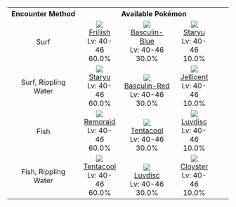 <table><tr><th colspan="1">Encounter Method</th><th colspan="5" style = "text-align: center;">Available Pokémon</th></tr>
<tr><td rowspan="1" style="vertical-align: middle; word-wrap: break-word; text-align: center;">Surf</td><td style="text-align: center; vertical-align: bottom;"> <img src="https://smilingzero.github.io/BlazeBlack2ReduxWiki/img/animated/592.gif"> <br> <a href="https://smilingzero.github.io/BlazeBlack2ReduxWiki/pokemons/592">Frillish</a> <br> Lv: 40-46 <br> 60.0% </td><td style="text-align: center; vertical-align: bottom;"> <img src="https://smilingzero.github.io/BlazeBlack2ReduxWiki/img/animated/550-blue.gif"> <br> <a href="https://smilingzero.github.io/BlazeBlack2ReduxWiki/pokemons/550">Basculin-Blue</a> <br> Lv: 40-46 <br> 30.0% </td><td style="text-align: center; vertical-align: bottom;"> <img src="https://smilingzero.github.io/BlazeBlack2ReduxWiki/img/animated/120.gif"> <br> <a href="https://smilingzero.github.io/BlazeBlack2ReduxWiki/pokemons/120">Staryu</a> <br> Lv: 40-46 <br> 10.0% </td><td></td><td></td></tr>
<tr><td rowspan="1" style="vertical-align: middle; word-wrap: break-word; text-align: center;">Surf, Rippling Water</td><td style="text-align: center; vertical-align: bottom;"> <img src="https://smilingzero.github.io/BlazeBlack2ReduxWiki/img/animated/120.gif"> <br> <a href="https://smilingzero.github.io/BlazeBlack2ReduxWiki/pokemons/120">Staryu</a> <br> Lv: 40-46 <br> 60.0% </td><td style="text-align: center; vertical-align: bottom;"> <img src="https://smilingzero.github.io/BlazeBlack2ReduxWiki/img/animated/550-red.gif"> <br> <a href="https://smilingzero.github.io/BlazeBlack2ReduxWiki/pokemons/550">Basculin-Red</a> <br> Lv: 40-46 <br> 30.0% </td><td style="text-align: center; vertical-align: bottom;"> <img src="https://smilingzero.github.io/BlazeBlack2ReduxWiki/img/animated/593.gif"> <br> <a href="https://smilingzero.github.io/BlazeBlack2ReduxWiki/pokemons/593">Jellicent</a> <br> Lv: 40-46 <br> 10.0% </td><td></td><td></td></tr>
<tr><td rowspan="1" style="vertical-align: middle; word-wrap: break-word; text-align: center;">Fish</td><td style="text-align: center; vertical-align: bottom;"> <img src="https://smilingzero.github.io/BlazeBlack2ReduxWiki/img/animated/223.gif"> <br> <a href="https://smilingzero.github.io/BlazeBlack2ReduxWiki/pokemons/223">Remoraid</a> <br> Lv: 40-46 <br> 60.0% </td><td style="text-align: center; vertical-align: bottom;"> <img src="https://smilingzero.github.io/BlazeBlack2ReduxWiki/img/animated/72.gif"> <br> <a href="https://smilingzero.github.io/BlazeBlack2ReduxWiki/pokemons/072">Tentacool</a> <br> Lv: 40-46 <br> 30.0% </td><td style="text-align: center; vertical-align: bottom;"> <img src="https://smilingzero.github.io/BlazeBlack2ReduxWiki/img/animated/370.gif"> <br> <a href="https://smilingzero.github.io/BlazeBlack2ReduxWiki/pokemons/370">Luvdisc</a> <br> Lv: 40-46 <br> 10.0% </td><td></td><td></td></tr>
<tr><td rowspan="1" style="vertical-align: middle; word-wrap: break-word; text-align: center;">Fish, Rippling Water</td><td style="text-align: center; vertical-align: bottom;"> <img src="https://smilingzero.github.io/BlazeBlack2ReduxWiki/img/animated/72.gif"> <br> <a href="https://smilingzero.github.io/BlazeBlack2ReduxWiki/pokemons/072">Tentacool</a> <br> Lv: 40-46 <br> 60.0% </td><td style="text-align: center; vertical-align: bottom;"> <img src="https://smilingzero.github.io/BlazeBlack2ReduxWiki/img/animated/370.gif"> <br> <a href="https://smilingzero.github.io/BlazeBlack2ReduxWiki/pokemons/370">Luvdisc</a> <br> Lv: 40-46 <br> 30.0% </td><td style="text-align: center; vertical-align: bottom;"> <img src="https://smilingzero.github.io/BlazeBlack2ReduxWiki/img/animated/91.gif"> <br> <a href="https://smilingzero.github.io/BlazeBlack2ReduxWiki/pokemons/091">Cloyster</a> <br> Lv: 40-46 <br> 10.0% </td><td></td><td></td></tr></table>